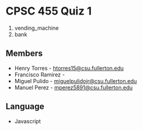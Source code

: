 # CPSC 455 Quiz 1
1. vending_machine
2. bank

## Members
* Henry Torres - htorres15@csu.fullerton.edu
* Francisco Ramirez - 
* Miguel Pulido - miguelpulidojr@csu.fullerton.edu
* Manuel Perez - mperez5891@csu.fullerton.edu

## Language
* Javascript


